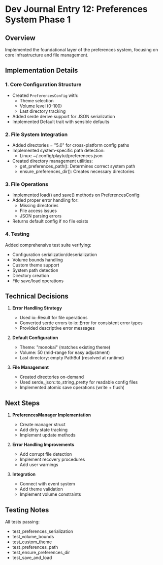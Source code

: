 # Dev Journal Entry 12: Preferences System Phase 1

## Overview
Implemented the foundational layer of the preferences system, focusing on core infrastructure and file management.

## Implementation Details

### 1. Core Configuration Structure
- Created `PreferencesConfig` with:
  * Theme selection
  * Volume level (0-100)
  * Last directory tracking
- Added serde derive support for JSON serialization
- Implemented Default trait with sensible defaults

### 2. File System Integration
- Added directories = "5.0" for cross-platform config paths
- Implemented system-specific path detection:
  * Linux: ~/.config/playtui/preferences.json
- Created directory management utilities:
  * get_preferences_path(): Determines correct system path
  * ensure_preferences_dir(): Creates necessary directories

### 3. File Operations
- Implemented load() and save() methods on PreferencesConfig
- Added proper error handling for:
  * Missing directories
  * File access issues
  * JSON parsing errors
- Returns default config if no file exists

### 4. Testing
Added comprehensive test suite verifying:
- Configuration serialization/deserialization
- Volume bounds handling
- Custom theme support
- System path detection
- Directory creation
- File save/load operations

## Technical Decisions

1. **Error Handling Strategy**
   - Used io::Result for file operations
   - Converted serde errors to io::Error for consistent error types
   - Provided descriptive error messages

2. **Default Configuration**
   - Theme: "monokai" (matches existing theme)
   - Volume: 50 (mid-range for easy adjustment)
   - Last directory: empty PathBuf (resolved at runtime)

3. **File Management**
   - Created directories on-demand
   - Used serde_json::to_string_pretty for readable config files
   - Implemented atomic save operations (write + flush)

## Next Steps

1. **PreferencesManager Implementation**
   - Create manager struct
   - Add dirty state tracking
   - Implement update methods

2. **Error Handling Improvements**
   - Add corrupt file detection
   - Implement recovery procedures
   - Add user warnings

3. **Integration**
   - Connect with event system
   - Add theme validation
   - Implement volume constraints

## Testing Notes
All tests passing:
- test_preferences_serialization
- test_volume_bounds
- test_custom_theme
- test_preferences_path
- test_ensure_preferences_dir
- test_save_and_load
